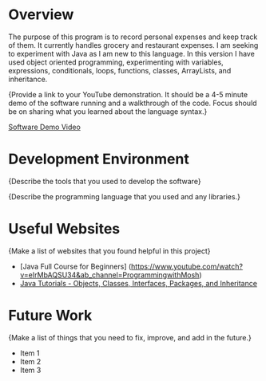 # Overview

The purpose of this program is to record personal expenses and keep track of them. It currently handles grocery and restaurant expenses. I am seeking to experiment with Java as I am new to this language. In this version I have used object oriented programming, experimenting with variables, expressions, conditionals, loops, functions, classes, ArrayLists, and inheritance.

{Provide a link to your YouTube demonstration. It should be a 4-5 minute demo of the software running and a walkthrough of the code. Focus should be on sharing what you learned about the language syntax.}

[Software Demo Video](http://youtube.link.goes.here)

# Development Environment

{Describe the tools that you used to develop the software}

{Describe the programming language that you used and any libraries.}

# Useful Websites

{Make a list of websites that you found helpful in this project}

- [Java Full Course for Beginners] (https://www.youtube.com/watch?v=eIrMbAQSU34&ab_channel=ProgrammingwithMosh)
- [Java Tutorials - Objects, Classes, Interfaces, Packages, and Inheritance ](https://dev.java/learn/oop/)

# Future Work

{Make a list of things that you need to fix, improve, and add in the future.}

- Item 1
- Item 2
- Item 3

